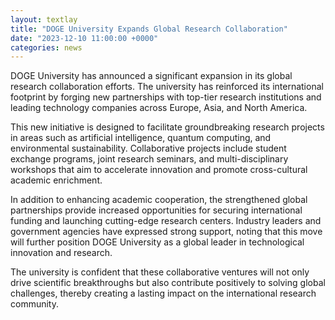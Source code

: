 ```yaml
---
layout: textlay
title: "DOGE University Expands Global Research Collaboration"
date: "2023-12-10 11:00:00 +0000"
categories: news
---
```


DOGE University has announced a significant expansion in its global research collaboration efforts. The university has reinforced its international footprint by forging new partnerships with top-tier research institutions and leading technology companies across Europe, Asia, and North America.

This new initiative is designed to facilitate groundbreaking research projects in areas such as artificial intelligence, quantum computing, and environmental sustainability. Collaborative projects include student exchange programs, joint research seminars, and multi-disciplinary workshops that aim to accelerate innovation and promote cross-cultural academic enrichment.

In addition to enhancing academic cooperation, the strengthened global partnerships provide increased opportunities for securing international funding and launching cutting-edge research centers. Industry leaders and government agencies have expressed strong support, noting that this move will further position DOGE University as a global leader in technological innovation and research.

The university is confident that these collaborative ventures will not only drive scientific breakthroughs but also contribute positively to solving global challenges, thereby creating a lasting impact on the international research community. 